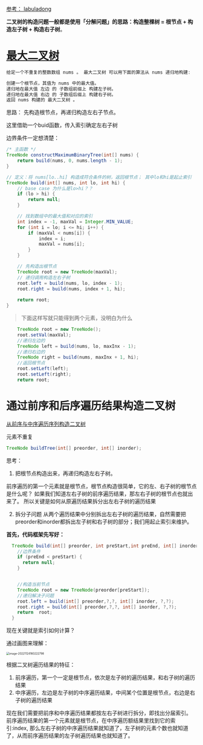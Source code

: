 [参考： labuladong](https://labuladong.github.io/algo/2/21/38/)

**二叉树的构造问题一般都是使用「分解问题」的思路：构造整棵树 = 根节点 + 构造左子树 + 构造右子树**。

# [最大二叉树](https://leetcode.cn/problems/maximum-binary-tree/)

```java
给定一个不重复的整数数组 nums 。 最大二叉树 可以用下面的算法从 nums 递归地构建:

创建一个根节点，其值为 nums 中的最大值。
递归地在最大值 左边 的 子数组前缀上 构建左子树。
递归地在最大值 右边 的 子数组后缀上 构建右子树。
返回 nums 构建的 最大二叉树 。
```



思路： 先构造根节点，再递归构造左右子节点。

这里借助一个buid函数，传入索引确定左右子树

边界条件一定想清楚： 

```java
/* 主函数 */
TreeNode constructMaximumBinaryTree(int[] nums) {
    return build(nums, 0, nums.length - 1);
}

// 定义：将 nums[lo..hi] 构造成符合条件的树，返回根节点； 其中lo和hi是起止索引
TreeNode build(int[] nums, int lo, int hi) {
    // base case 为什么是lo>hi？？
    if (lo > hi) {
        return null;
    }

    // 找到数组中的最大值和对应的索引
    int index = -1, maxVal = Integer.MIN_VALUE;
    for (int i = lo; i <= hi; i++) {
        if (maxVal < nums[i]) {
            index = i;
            maxVal = nums[i];
        }
    }

    // 先构造出根节点
    TreeNode root = new TreeNode(maxVal);
    // 递归调用构造左右子树
    root.left = build(nums, lo, index - 1);
    root.right = build(nums, index + 1, hi);
    
    return root;
}

```

> 下面这样写就只能得到两个元素，没明白为什么

```java
    TreeNode root = new TreeNode();
    root.setVal(maxVal);
    //递归左边的
    TreeNode left = build(nums, lo, maxInx - 1);
    //递归右边的
    TreeNode right = build(nums, maxInx + 1, hi);
    //返回根节点
    root.setLeft(left);
    root.setLeft(right);
    return root;
```

# 通过前序和后序遍历结果构造二叉树

[从前序与中序遍历序列构造二叉树](https://leetcode.cn/problems/construct-binary-tree-from-preorder-and-inorder-traversal/)

元素不重复

```java
TreeNode buildTree(int[] preorder, int[] inorder);
```

思考：

1. 把根节点构造出来，再递归构造左右子树。

前序遍历的第一个元素就是根节点，根节点构造很简单，它的左、右子树的根节点是什么呢？ 如果我们知道左右子树的前序遍历结果，那左右子树的根节点也就出来了。 所以关键是如何从原遍历结果拆分出左右子树的遍历结果

2. 拆分子问题
   从两个遍历结果中分别拆出左右子树的遍历结果，自然需要把preorder和inorder都拆出左子树和右子树的部分；我们用起止索引来维护。

**首先，代码框架先写好：**

```java
  TreeNode build(int[] preorder, int preStart,int preEnd, int[] inorder,int inStart,int inEnd) {
    //边界条件
    if (preEnd < preStart) {
      return null;
    }


    //构造当前节点
    TreeNode root = new TreeNode(preorder[preStart]);
    //递归解决子问题
    root.left = build(int[] preorder,?,?, int[] inorder, ?,?);
    root.right = build(int[] preorder,?,?, int[] inorder, ?,?);
    return  root;
  }
```

现在关键就是索引如何计算？ 

 通过画图来理解：

<img src="https://piggo-picture.oss-cn-hangzhou.aliyuncs.com/image-20221124160222798.png" alt="image-20221124160222798" style="zoom:50%;" />

根据二叉树遍历结果的特征：

1. 前序遍历，第一个一定是根节点，依次是左子树的遍历结果，和右子树的遍历结果
2. 中序遍历，左边是左子树的中序遍历结果，中间某个位置是根节点，右边是右子树的遍历结果

现在我们需要把前序和中序遍历结果都按左右子树进行拆分，即找出分届索引。   前序遍历结果的第一个元素就是根节点，在中序遍历额结果里找到它的索引:index, 那么左右子树的中序遍历结果就知道了，左子树的元素个数也就知道了，从而前序遍历结果的左子树遍历结果也就知道了。


